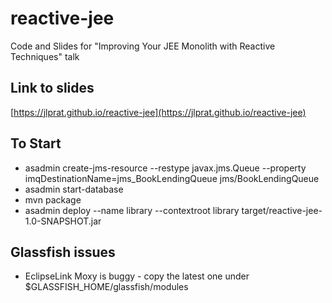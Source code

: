 # reactive-jee
Code and Slides for "Improving Your JEE Monolith with Reactive Techniques" talk

## Link to slides
[https://jlprat.github.io/reactive-jee](https://jlprat.github.io/reactive-jee)


## To Start
* asadmin create-jms-resource --restype javax.jms.Queue --property imqDestinationName=jms_BookLendingQueue jms/BookLendingQueue
* asadmin start-database
* mvn package
* asadmin deploy --name library --contextroot library target/reactive-jee-1.0-SNAPSHOT.jar

## Glassfish issues
* EclipseLink Moxy is buggy - copy the latest one under $GLASSFISH_HOME/glassfish/modules
